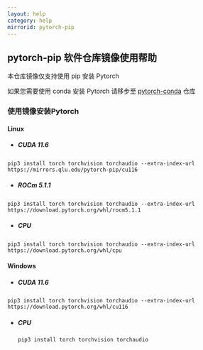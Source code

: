 ```yaml
---
layout: help
category: help
mirrorid: pytorch-pip
---
```

## pytorch-pip 软件仓库镜像使用帮助
本仓库镜像仅支持使用 pip 安装 Pytorch

如果您需要使用 conda 安装 Pytorch 请移步至 [pytorch-conda](https://mirrors.qlu.edu.cn/pytorch-conda/) 仓库

### 使用镜像安装Pytorch

#### Linux

- ##### CUDA 11.6

​		`pip3 install torch torchvision torchaudio --extra-index-url https://mirrors.qlu.edu/pytorch-pip/cu116`

- ##### ROCm 5.1.1

​		`pip3 install torch torchvision torchaudio --extra-index-url https://download.pytorch.org/whl/rocm5.1.1`

- ##### CPU

​		`pip3 install torch torchvision torchaudio --extra-index-url https://download.pytorch.org/whl/cpu`

#### Windows

- ##### CUDA 11.6

​		`pip3 install torch torchvision torchaudio --extra-index-url https://download.pytorch.org/whl/cu116`

- ##### CPU

  `pip3 install torch torchvision torchaudio`
